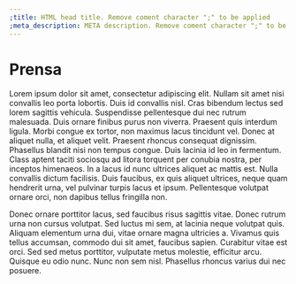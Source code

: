 ```yaml
---
;title: HTML head title. Remove coment character ";" to be applied
;meta_description: META description. Remove coment character ";" to be applied
---
```


# Prensa

Lorem ipsum dolor sit amet, consectetur adipiscing elit. Nullam sit amet nisi convallis leo porta lobortis. Duis id convallis nisl. Cras bibendum lectus sed lorem sagittis vehicula. Suspendisse pellentesque dui nec rutrum malesuada. Duis ornare finibus purus non viverra. Praesent quis interdum ligula. Morbi congue ex tortor, non maximus lacus tincidunt vel. Donec at aliquet nulla, et aliquet velit. Praesent rhoncus consequat dignissim. Phasellus blandit nisi non tempus congue. Duis lacinia id leo in fermentum. Class aptent taciti sociosqu ad litora torquent per conubia nostra, per inceptos himenaeos. In a lacus id nunc ultrices aliquet ac mattis est. Nulla convallis dictum facilisis. Duis faucibus, ex quis aliquet ultrices, neque quam hendrerit urna, vel pulvinar turpis lacus et ipsum. Pellentesque volutpat ornare orci, non dapibus tellus fringilla non.

Donec ornare porttitor lacus, sed faucibus risus sagittis vitae. Donec rutrum urna non cursus volutpat. Sed luctus mi sem, at lacinia neque volutpat quis. Aliquam elementum urna dui, vitae ornare magna ultricies a. Vivamus quis tellus accumsan, commodo dui sit amet, faucibus sapien. Curabitur vitae est orci. Sed sed metus porttitor, vulputate metus molestie, efficitur arcu. Quisque eu odio nunc. Nunc non sem nisl. Phasellus rhoncus varius dui nec posuere.
